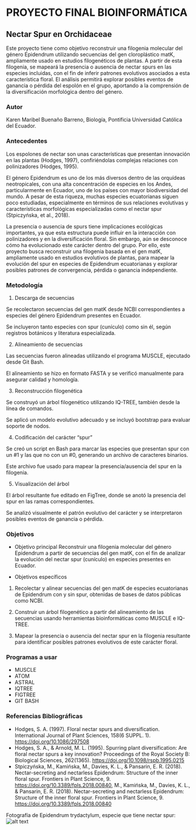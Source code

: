 # PROYECTO FINAL BIOINFORMÁTICA

## Nectar Spur en Orchidaceae

Este proyecto tiene como objetivo reconstruir una filogenia molecular del género Epidendrum utilizando secuencias del gen cloroplástico matK, ampliamente usado en estudios filogenéticos de plantas. A partir de esta filogenia, se mapeará la presencia o ausencia de nectar spurs en las especies incluidas, con el fin de inferir patrones evolutivos asociados a esta característica floral. El análisis permitirá explorar posibles eventos de ganancia o pérdida del espolón en el grupo, aportando a la comprensión de la diversificación morfológica dentro del género.

### Autor
Karen Maribel Buenaño Barreno, Biología, Pontificia Universidad Católica del Ecuador.

### Antecedentes
Los espolones de nectar son unas características que presentan innovación en las plantas (Hodges, 1997), confiriéndolas complejas relaciones con polinizadores (Hodges, 1995).

El género Epidendrum es uno de los más diversos dentro de las orquídeas neotropicales, con una alta concentración de especies en los Andes, particularmente en Ecuador, uno de los países con mayor biodiversidad del mundo. A pesar de esta riqueza, muchas especies ecuatorianas siguen poco estudiadas, especialmente en términos de sus relaciones evolutivas y características morfológicas especializadas como el nectar spur (Stpiczyńska, et al., 2018).

La presencia o ausencia de spurs tiene implicaciones ecológicas importantes, ya que esta estructura puede influir en la interacción con polinizadores y en la diversificación floral. Sin embargo, aún se desconoce cómo ha evolucionado este carácter dentro del grupo. Por ello, este proyecto busca reconstruir una filogenia basada en el gen matK, ampliamente usado en estudios evolutivos de plantas, para mapear la evolución del spur en especies de Epidendrum ecuatorianas y explorar posibles patrones de convergencia, pérdida o ganancia independiente.

### Metodología
1. Descarga de secuencias

Se recolectaron secuencias del gen matK desde NCBI correspondientes a especies del género Epidendrum presentes en Ecuador.

Se incluyeron tanto especies con spur (cunículo) como sin él, según registros botánicos y literatura especializada.



2. Alineamiento de secuencias

Las secuencias fueron alineadas utilizando el programa MUSCLE, ejecutado desde Git Bash.

El alineamiento se hizo en formato FASTA y se verificó manualmente para asegurar calidad y homología.



3. Reconstrucción filogenética

Se construyó un árbol filogenético utilizando IQ-TREE, también desde la línea de comandos.

Se aplicó un modelo evolutivo adecuado y se incluyó bootstrap para evaluar soporte de nodos.



4. Codificación del carácter “spur”

Se creó un script en Bash para marcar las especies que presentan spur con un #1 y las que no con un #0, generando un archivo de caracteres binarios.

Este archivo fue usado para mapear la presencia/ausencia del spur en la filogenia.




5. Visualización del árbol

El árbol resultante fue editado en FigTree, donde se anotó la presencia del spur en las ramas correspondientes.

Se analizó visualmente el patrón evolutivo del carácter y se interpretaron posibles eventos de ganancia o pérdida.


### Objetivos
* Objetivo principal
Reconstruir una filogenia molecular del género Epidendrum a partir de secuencias del gen matK, con el fin de analizar la evolución del nectar spur (cunículo) en especies presentes en Ecuador.

* Objetivos específicos
1. Recolectar y alinear secuencias del gen matK de especies ecuatorianas de Epidendrum con y sin spur, obtenidas de bases de datos públicas como NCBI.


2. Construir un árbol filogenético a partir del alineamiento de las secuencias usando herramientas bioinformáticas como MUSCLE e IQ-TREE.


3. Mapear la presencia o ausencia del nectar spur en la filogenia resultante para identificar posibles patrones evolutivos de este carácter floral.


### Programas a usar
* MUSCLE
* ATOM
* ASTRAL
* IQTREE
* FIGTREE
* GIT BASH


### Referencias Bibliográficas
* Hodges, S. A. (1997). Floral nectar spurs and diversification. International Journal of Plant Sciences, 158(6 SUPPL. 1). https://doi.org/10.1086/297508
* Hodges, S. A., & Arnold, M. L. (1995). Spurring plant diversification: Are floral nectar spurs a key innovation? Proceedings of the Royal Society B: Biological Sciences, 262(1365). https://doi.org/10.1098/rspb.1995.0215
* Stpiczyńska, M., Kamińska, M., Davies, K. L., & Pansarin, E. R. (2018). Nectar-secreting and nectarless Epidendrum: Structure of the inner floral spur. Frontiers in Plant Science, 9. https://doi.org/10.3389/fpls.2018.00840, M., Kamińska, M., Davies, K. L., & Pansarin, E. R. (2018). Nectar-secreting and nectarless Epidendrum: Structure of the inner floral spur. Frontiers in Plant Science, 9. https://doi.org/10.3389/fpls.2018.00840


Fotografía de Epidendrum trydactylum, especie que tiene nectar spur:
![alt text](https://upload.wikimedia.org/wikipedia/commons/3/3a/Amblostoma_tridactylum.jpg)
